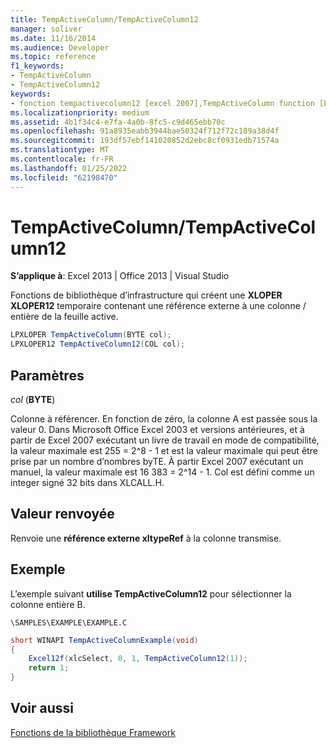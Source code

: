 ```yaml
---
title: TempActiveColumn/TempActiveColumn12
manager: soliver
ms.date: 11/16/2014
ms.audience: Developer
ms.topic: reference
f1_keywords:
- TempActiveColumn
- TempActiveColumn12
keywords:
- fonction tempactivecolumn12 [excel 2007],TempActiveColumn function [Excel 2007]
ms.localizationpriority: medium
ms.assetid: 4b1f34c4-e7fa-4a0b-8fc5-c9d465ebb70c
ms.openlocfilehash: 91a8935eabb3944bae50324f712f72c189a38d4f
ms.sourcegitcommit: 193df57ebf141020852d2ebc8cf0931edb71574a
ms.translationtype: MT
ms.contentlocale: fr-FR
ms.lasthandoff: 01/25/2022
ms.locfileid: "62198470"
---
```

# <a name="tempactivecolumntempactivecolumn12"></a>TempActiveColumn/TempActiveColumn12

 **S’applique à**: Excel 2013 | Office 2013 | Visual Studio 
  
Fonctions de bibliothèque d’infrastructure qui créent une **XLOPER XLOPER12** temporaire contenant une référence externe à une colonne /   entière de la feuille active. 
  
```cs
LPXLOPER TempActiveColumn(BYTE col);
LPXLOPER12 TempActiveColumn12(COL col);
```

## <a name="parameters"></a>Paramètres

 _col_ (**BYTE**)
  
Colonne à référencer. En fonction de zéro, la colonne A est passée sous la valeur 0. Dans Microsoft Office Excel 2003 et versions antérieures, et à partir de Excel 2007 exécutant un livre de travail en mode de compatibilité, la valeur maximale est 255 = 2^8 - 1 et est la valeur maximale qui peut être prise par un nombre d’nombres byTE. À partir Excel 2007 exécutant un manuel, la valeur maximale est 16 383 = 2^14 - 1. Col est défini comme un integer signé 32 bits dans XLCALL.H.
  
## <a name="return-value"></a>Valeur renvoyée

Renvoie une **référence externe xltypeRef** à la colonne transmise. 
  
## <a name="example"></a>Exemple

L’exemple suivant **utilise TempActiveColumn12** pour sélectionner la colonne entière B. 
  
 `\SAMPLES\EXAMPLE\EXAMPLE.C`
  
```cs
short WINAPI TempActiveColumnExample(void)
{
    Excel12f(xlcSelect, 0, 1, TempActiveColumn12(1));
    return 1;
}
```

## <a name="see-also"></a>Voir aussi



[Fonctions de la bibliothèque Framework](functions-in-the-framework-library.md)

